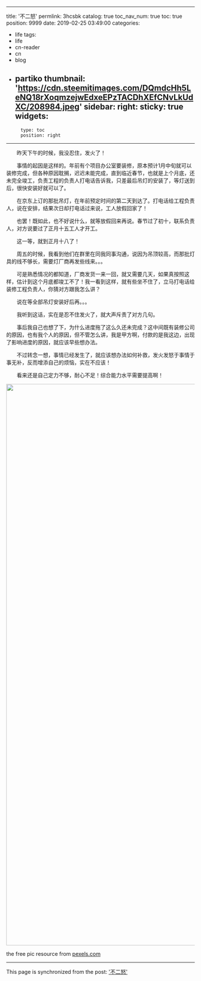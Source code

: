 
---
title: '不二怒'
permlink: 3hcsbk
catalog: true
toc_nav_num: true
toc: true
position: 9999
date: 2019-02-25 03:49:00
categories:
- life
tags:
- life
- cn-reader
- cn
- blog
- partiko
thumbnail: 'https://cdn.steemitimages.com/DQmdcHh5LeNQ18rXoqmzejwEdxeEPzTACDhXEfCNvLkUdXC/208984.jpeg'
sidebar:
    right:
        sticky: true
widgets:
    -
        type: toc
        position: right
---


<html>
<p>　　昨天下午的时候，我没忍住，发火了！</p>
<p>　　事情的起因是这样的。年前有个项目办公室要装修，原本预计1月中旬就可以装修完成，但各种原因耽搁，迟迟未能完成，直到临近春节，也就是上个月底，还未完全竣工，负责工程的负责人打电话告诉我，只差最后吊灯的安装了，等灯送到后，很快安装好就可以了。</p>
<p>　　在京东上订的那批吊灯，在年前预定时间的第二天到达了。打电话给工程负责人，说在安排，结果次日却打电话过来说，工人放假回家了！</p>
<p>　　也罢！既如此，也不好说什么，就等放假回来再说。春节过了初十，联系负责人，对方说要过了正月十五工人才开工。</p>
<p>　　这一等，就到正月十八了！</p>
<p>　　周五的时候，我看到他们在群里在同我同事沟通，说因为吊顶较高，而那批灯具的线不够长，需要灯厂商再发些线来。。。</p>
<p>　　可是熟悉情况的都知道，厂商发货一来一回，就又需要几天，如果真按照这样，估计到这个月底都竣工不了！我一看到这样，就有些坐不住了，立马打电话给装修工程负责人，你猜对方跟我怎么讲？</p>
<p>　　说在等全部吊灯安装好后再。。。</p>
<p>　　我听到这话，实在是忍不住发火了，就大声斥责了对方几句。</p>
<p>　　事后我自己也想了下，为什么进度拖了这么久还未完成？这中间既有装修公司的原因，也有我个人的原因，但不管怎么讲，我是甲方啊，付款的是我这边，出现了影响进度的原因，就应该早些想办法。</p>
<p>　　不过转念一想，事情已经发生了，就应该想办法如何补救，发火发怒于事情于事无补，反而增添自己的烦恼，实在不应该！</p>
<p>　　看来还是自己定力不够，耐心不足！综合能力水平需要提高啊！</p>
<p><img src="https://cdn.steemitimages.com/DQmdcHh5LeNQ18rXoqmzejwEdxeEPzTACDhXEfCNvLkUdXC/208984.jpeg" width="2247" height="1500"/></p>
<p>the free pic resource from <a href="https://www.pexels.com/photo/closeup-photo-of-gray-cat-1331821/">pexels.com</a></p>
</html>

- - -

This page is synchronized from the post: ['不二怒'](https://steemit.com/@rivalhw/3hcsbk)
